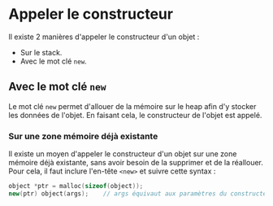 
# Appeler le constructeur

Il existe 2 manières d'appeler le constructeur d'un objet :
- Sur le stack.
- Avec le mot clé `new`.

## Avec le mot clé `new`

Le mot clé `new` permet d'allouer de la mémoire sur le heap afin d'y stocker les données de l'objet. En faisant cela, le constructeur de l'objet est appelé.

### Sur une zone mémoire déjà existante

Il existe un moyen d'appeler le constructeur d'un objet sur une zone mémoire déjà existante, sans avoir besoin de la supprimer et de la réallouer.
Pour cela, il faut inclure l'en-tête `<new>` et suivre cette syntax :
```c++
object *ptr = malloc(sizeof(object));
new(ptr) object(args);    // args équivaut aux paramètres du constructeur.
```

